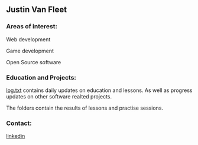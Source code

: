 ## Justin Van Fleet 

### Areas of interest:

Web development

Game development

Open Source software

### Education and Projects:
[log.txt](https://github.com/vanfleet-dev/vanfleet-dev/blob/main/log.txt) contains daily updates on education and lessons. As well as progress updates on other software realted projects.

The folders contain the results of lessons and practise sessions. 

### Contact:

[linkedin](https://www.linkedin.com/in/justin-van-fleet-5ba225244?lipi=urn%3Ali%3Apage%3Ad_flagship3_profile_view_base_contact_details%3BV34phGBkRH6BYM%2BextCqog%3D%3D)

<!---
vanfleet-dev/vanfleet-dev is a ✨ special ✨ repository because its `README.md` (this file) appears on your GitHub profile.
You can click the Preview link to take a look at your changes.
--->
